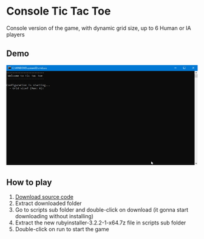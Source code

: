 # Console Tic Tac Toe

Console version of the game, with dynamic grid size, up to 6 Human or IA players

## Demo
![Demo](images/demo.gif)

## How to play
1. [Download source code](https://github.com/LukBlan/console-tic-tac-toe/archive/refs/heads/main.zip)
2. Extract downloaded folder
3. Go to scripts sub folder and double-click on download (it gonna start downloading without installing)
4. Extract the new rubyinstaller-3.2.2-1-x64.7z file in scripts sub folder
5. Double-click on run to start the game